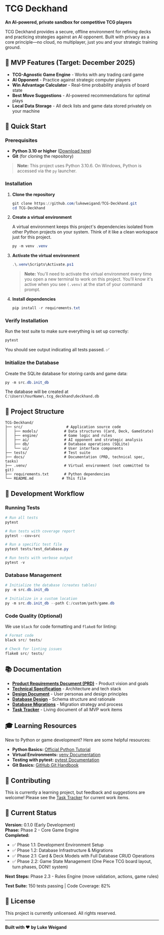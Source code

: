 # TCG Deckhand

**An AI-powered, private sandbox for competitive TCG players**

TCG Deckhand provides a secure, offline environment for refining decks and practicing strategies against an AI opponent. Built with privacy as a core principle—no cloud, no multiplayer, just you and your strategic training ground.

## 🎯 MVP Features (Target: December 2025)

- **TCG-Agnostic Game Engine** - Works with any trading card game
- **AI Opponent** - Practice against strategic computer players
- **Win Advantage Calculator** - Real-time probability analysis of board state
- **Best Move Suggestions** - AI-powered recommendations for optimal plays
- **Local Data Storage** - All deck lists and game data stored privately on your machine

## 🚀 Quick Start

### Prerequisites

- **Python 3.10 or higher** ([Download here](https://www.python.org/downloads/))
- **Git** (for cloning the repository)

> **Note:** This project uses Python 3.10.6. On Windows, Python is accessed via the `py` launcher.

### Installation

1. **Clone the repository**
   ```powershell
   git clone https://github.com/lukeweigand/TCG-Deckhand.git
   cd TCG-Deckhand
   ```

2. **Create a virtual environment**
   
   A virtual environment keeps this project's dependencies isolated from other Python projects on your system. Think of it like a clean workspace just for this project.
   
   ```powershell
   py -m venv .venv
   ```

3. **Activate the virtual environment**
   
   ```powershell
   .\.venv\Scripts\Activate.ps1
   ```
   
   > **Note:** You'll need to activate the virtual environment every time you open a new terminal to work on this project. You'll know it's active when you see `(.venv)` at the start of your command prompt.

4. **Install dependencies**
   
   ```powershell
   pip install -r requirements.txt
   ```

### Verify Installation

Run the test suite to make sure everything is set up correctly:

```powershell
pytest
```

You should see output indicating all tests passed. ✅

### Initialize the Database

Create the SQLite database for storing cards and game data:

```powershell
py -m src.db.init_db
```

The database will be created at `C:\Users\YourName\.tcg_deckhand\deckhand.db`

## 📁 Project Structure

```
TCG-Deckhand/
├── src/                    # Application source code
│   ├── models/            # Data structures (Card, Deck, GameState)
│   ├── engine/            # Game logic and rules
│   ├── ai/                # AI opponent and strategic analysis
│   ├── db/                # Database operations (SQLite)
│   └── ui/                # User interface components
├── tests/                 # Test suite
├── docs/                  # Documentation (PRD, technical spec, tasks)
├── .venv/                 # Virtual environment (not committed to git)
├── requirements.txt       # Python dependencies
└── README.md             # This file
```

## 🧪 Development Workflow

### Running Tests

```powershell
# Run all tests
pytest

# Run tests with coverage report
pytest --cov=src

# Run a specific test file
pytest tests/test_database.py

# Run tests with verbose output
pytest -v
```

### Database Management

```powershell
# Initialize the database (creates tables)
py -m src.db.init_db

# Initialize in a custom location
py -m src.db.init_db --path C:/custom/path/game.db
```

### Code Quality (Optional)

We use `black` for code formatting and `flake8` for linting:

```powershell
# Format code
black src/ tests/

# Check for linting issues
flake8 src/ tests/
```

## 📚 Documentation

- **[Product Requirements Document (PRD)](docs/prd.md)** - Product vision and goals
- **[Technical Specification](docs/technical-specification.md)** - Architecture and tech stack
- **[Design Document](docs/design-document.md)** - User personas and design principles
- **[Database Design](docs/database-design.md)** - Schema structure and rationale
- **[Database Migrations](docs/database-migrations.md)** - Migration strategy and process
- **[Task Tracker](docs/tasks.md)** - Living document of all MVP work items

## 🎓 Learning Resources

New to Python or game development? Here are some helpful resources:

- **Python Basics:** [Official Python Tutorial](https://docs.python.org/3/tutorial/)
- **Virtual Environments:** [venv Documentation](https://docs.python.org/3/library/venv.html)
- **Testing with pytest:** [pytest Documentation](https://docs.pytest.org/)
- **Git Basics:** [GitHub Git Handbook](https://guides.github.com/introduction/git-handbook/)

## 🤝 Contributing

This is currently a learning project, but feedback and suggestions are welcome! Please see the [Task Tracker](docs/tasks.md) for current work items.

## 📝 Current Status

**Version:** 0.1.0 (Early Development)  
**Phase:** Phase 2 - Core Game Engine  
**Completed:**
- ✅ Phase 1.1: Development Environment Setup
- ✅ Phase 1.2: Database Infrastructure & Migrations
- ✅ Phase 2.1: Card & Deck Models with Full Database CRUD Operations
- ✅ Phase 2.2: Game State Management (One Piece TCG board layout, turn phases, DON!! system)

**Next Steps:** Phase 2.3 - Rules Engine (move validation, actions, game rules)

**Test Suite:** 150 tests passing | Code Coverage: 82%

## 📄 License

This project is currently unlicensed. All rights reserved.

---

**Built with ❤️ by Luke Weigand**